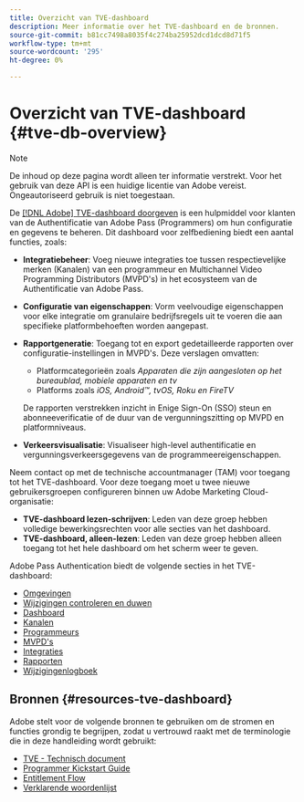```yaml
---
title: Overzicht van TVE-dashboard
description: Meer informatie over het TVE-dashboard en de bronnen.
source-git-commit: b81cc7498a8035f4c274ba25952dcd1dcd8d71f5
workflow-type: tm+mt
source-wordcount: '295'
ht-degree: 0%

---
```



# Overzicht van TVE-dashboard {#tve-db-overview}

>[!NOTE]
>
>De inhoud op deze pagina wordt alleen ter informatie verstrekt. Voor het gebruik van deze API is een huidige licentie van Adobe vereist. Ongeautoriseerd gebruik is niet toegestaan.

De [[!DNL Adobe] TVE-dashboard doorgeven](https://experience.adobe.com/pass/authentication) is een hulpmiddel voor klanten van de Authentificatie van Adobe Pass (Programmers) om hun configuratie en gegevens te beheren. Dit dashboard voor zelfbediening biedt een aantal functies, zoals:

* **Integratiebeheer**: Voeg nieuwe integraties toe tussen respectievelijke merken (Kanalen) van een programmeur en Multichannel Video Programming Distributors (MVPD&#39;s) in het ecosysteem van de Authentificatie van Adobe Pass.

* **Configuratie van eigenschappen**: Vorm veelvoudige eigenschappen voor elke integratie om granulaire bedrijfsregels uit te voeren die aan specifieke platformbehoeften worden aangepast.

* **Rapportgeneratie**: Toegang tot en export gedetailleerde rapporten over configuratie-instellingen in MVPD&#39;s. Deze verslagen omvatten:
   * Platformcategorieën zoals *Apparaten die zijn aangesloten op het bureaublad, mobiele apparaten en tv*
   * Platforms zoals *iOS, Android™, tvOS, Roku en FireTV*

  De rapporten verstrekken inzicht in Enige Sign-On (SSO) steun en abonneeverificatie of de duur van de vergunningszitting op MVPD en platformniveaus.

* **Verkeersvisualisatie**: Visualiseer high-level authentificatie en vergunningsverkeersgegevens van de programmeereigenschappen.

Neem contact op met de technische accountmanager (TAM) voor toegang tot het TVE-dashboard. Voor deze toegang moet u twee nieuwe gebruikersgroepen configureren binnen uw Adobe Marketing Cloud-organisatie:

* **TVE-dashboard lezen-schrijven**: Leden van deze groep hebben volledige bewerkingsrechten voor alle secties van het dashboard.
* **TVE-dashboard, alleen-lezen**: Leden van deze groep hebben alleen toegang tot het hele dashboard om het scherm weer te geven.

Adobe Pass Authentication biedt de volgende secties in het TVE-dashboard:

* [Omgevingen](/help/authentication/tve-dashboard-environments.md)
* [Wijzigingen controleren en duwen](/help/authentication/tve-dashboard-review-push-changes.md)
* [Dashboard](/help/authentication/tve-dashboard-home.md)
* [Kanalen](/help/authentication/tve-dashboard-channels.md)
* [Programmeurs](/help/authentication/tve-dashboard-programmers.md)
* [MVPD&#39;s](/help/authentication/tve-dashboard-mvpds.md)
* [Integraties](/help/authentication/tve-dashboard-integrations.md)
* [Rapporten](/help/authentication/tve-dashboard-reports.md)
* [Wijzigingenlogboek](/help/authentication/tve-dashboard-changes-log.md)

## Bronnen {#resources-tve-dashboard}

Adobe stelt voor de volgende bronnen te gebruiken om de stromen en functies grondig te begrijpen, zodat u vertrouwd raakt met de terminologie die in deze handleiding wordt gebruikt:

* [TVE - Technisch document](/help/authentication/technical-paper.md)
* [Programmer Kickstart Guide](/help/authentication/programmer-kickstart-guide.md)
* [Entitlement Flow](/help/authentication/entitlement-flow.md)
* [Verklarende woordenlijst](/help/authentication/glossary.md)



